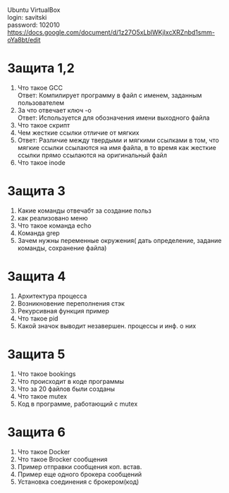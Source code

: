 <br>Ubuntu VirtualBox
<br>login: savitski
<br>password: 102010
https://docs.google.com/document/d/1z27O5xLblWKjIxcXRZnbd1smm-oYa8bt/edit

# Защита 1,2
1. Что такое GCC<br>
Ответ: Компилирует программу в файл с именем, заданным пользователем
2. За что отвечает ключ -o<br>
Ответ: Используется для обозначения имени выходного файла
3. Что такое скрипт<br>
4. Чем жесткие ссылки отличие от мягких<br>
5. Ответ: Различие между твердыми и мягкими ссылками в том, что мягкие ссылки ссылаются на имя файла, в то время как жесткие ссылки прямо ссылаются на оригинальный файл
6. Что такое inode<br>
# Защита 3
1. Какие команды отвечабт за создание польз<br>
2. как реализовано меню<br>
3. Что такое команда echo<br>
4. Команда grep<br>
5. Зачем нужны переменные окружения( дать определение, задание команды, сохранение файла)<br>
# Защита 4
1. Архитектура процесса<br>
2. Возникновение переполнения стэк<br>
3. Рекурсивная функция пример<br>
4. Что такое pid<br>
5. Какой значок выводит незавершен. процессы и инф. о них<br>
# Защита 5
1. Что такое bookings<br>
2. Что происходит в коде программы<br>
3. Что за 20 файлов были созданы<br>
4. Что такое mutex<br>
5. Код в программе, работающий с mutex<br>
# Защита 6
1. Что такое Docker<br>
2. Что такое Brocker сообщения<br>
3. Пример отправки сообщения коп. встав.<br>
4. Пример еще одного брокера сообщений<br>
5. Установка соединения с брокером(код)<br>
